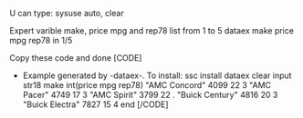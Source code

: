 U can type:
sysuse auto, clear

Expert varible make, price mpg and rep78 list from 1 to 5
dataex make price mpg rep78 in 1/5

Copy these code and done
[CODE]
* Example generated by -dataex-. To install: ssc install dataex
clear
input str18 make int(price mpg rep78)
"AMC Concord"   4099 22 3
"AMC Pacer"     4749 17 3
"AMC Spirit"    3799 22 .
"Buick Century" 4816 20 3
"Buick Electra" 7827 15 4
end
[/CODE]




